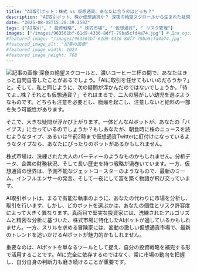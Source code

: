 ```yaml
---
title: "AI取引ボット：株式 vs 仮想通貨、あなたに合うのはどっち？"
description: "AI取引ボット、株か仮想通貨か？ 深夜の絶望スクロールから生まれた疑問に答えます。 あなたの投資スタイルに合うAIボットを見つけ、市場のジェットコースターを乗りこなそう！ AIを賢く使い、自己判断力を磨くことが重要です。"
date: "2025-08-08T15:20:39.250Z"
tags: ["AI取引", " 投資戦略", " 株式市場", " 仮想通貨", " リスク管理"]
images: ["/images/963561bf-61d9-4336-8df7-79ba5cfd4a74.jpg"] # Для og:image
#featured_image: "/images/963561bf-61d9-4336-8df7-79ba5cfd4a74.jpg"
#featured_image_alt: "記事の画像"
#featured_image_width: 1024
#featured_image_height: 768
---
```

![記事の画像](/images/963561bf-61d9-4336-8df7-79ba5cfd4a74.jpg)
深夜の絶望スクロールと、濃いコーヒー三杯の間で、あなたはきっと自問自答したことがあるでしょう。「AIに取引を任せてもいいのだろうか？」と。そして、私と同じように、次の疑問が浮かんだのではないでしょうか。「待てよ…株？それとも仮想通貨？」それはまるで、二人の騒がしい幼児を選ぶようなものです。どちらも注意を必要とし、癇癪を起こし、注意しないと給料の一部を失う可能性があります。

そこで、大きな疑問が浮かび上がります。一体どんなAIボットが、あなたの「バイブス」に合っているのでしょうか？もしあなたが、朝食時に株のニュースを読むようなタイプ、あるいは午前2時まで仮想通貨Twitterに釘付けになっているようなタイプなら、あなたにぴったりのボットがあるかもしれません。

株式市場は、洗練された大人のパーティーのようなものかもしれません。分析データ、企業の財務状況、そして長い歴史を持つ戦略が渦巻いています。一方、仮想通貨の世界は、予測不能なジェットコースターのようなもので、最新のミーム、インフルエンサーの発言、そして一夜にして富を築く物語が飛び交っています。

AI取引ボットは、まるで有能な執事のように、あなたの代わりに市場を分析し、取引を行います。しかし、どのボットを選ぶかは、あなたの個性とリスク許容度によって大きく異なります。真面目で堅実な投資家には、洗練されたアルゴリズムと精密な分析に基づいた、株式市場に特化したAIボットが適しているかもしれません。一方、スリルを求める冒険家には、変動の激しい仮想通貨市場で、最新のトレンドを追いかけるAIボットが魅力的かもしれません。

重要なのは、AIボットを単なるツールとして捉え、自分の投資戦略を補完する形で活用することです。AIに完全に依存するのではなく、常に市場の動向を把握し、自分自身の判断力も磨き続けることが重要です。
